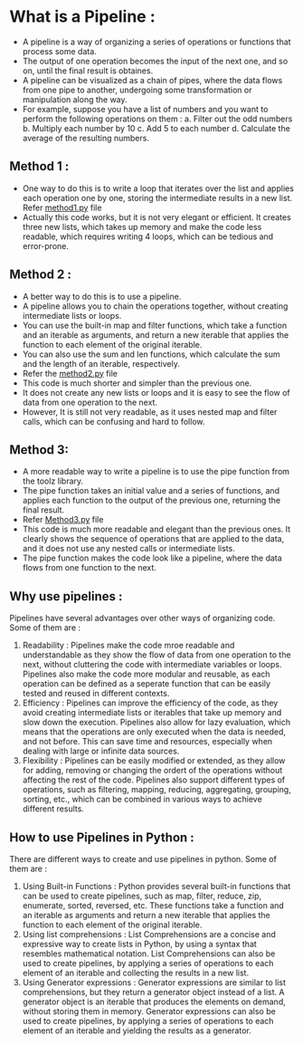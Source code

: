 # What is a Pipeline :
- A pipeline is a way of organizing a series of operations or functions that process some data.
- The output of one operation becomes the input of the next one, and so on, until the final result is obtaines.
- A pipeline can be visualized as a chain of pipes, where the data flows from one pipe to another, undergoing some transformation or manipulation along the way.
- For example, suppose you have a list of numbers and you want to perform the following operations on them :
    a. Filter out the odd numbers
    b. Multiply each number by 10
    c. Add 5 to each number
    d. Calculate the average of the resulting numbers.

## Method 1 :
- One way to do this is to write a loop that iterates over the list and applies each operation one by one, storing the intermediate results in a new list. Refer [method1.py](https://github.com/yateesh-chandra-duggirala/Tech-Articles/blob/python-article/Python-Articles/Pipelines/method1.py) file
- Actually this code works, but it is not very elegant or efficient. It creates three new lists, which takes up memory and make the code less readable, which requires writing 4 loops,  which can be tedious and error-prone.

## Method 2 :
- A better way to do this is to use a pipeline.
- A pipeline allows you to chain the operations together, without creating intermediate lists or loops.
- You can use the built-in map and filter functions, which take a function and an iterable as arguments, and return a new iterable that applies the function to each element of the original iterable.
- You can also use the sum and len functions, which calculate the sum and the length of an iterable, respectively.
- Refer the [method2.py](https://github.com/yateesh-chandra-duggirala/Tech-Articles/blob/python-article/Python-Articles/Pipelines/method2.py) file
- This code is much shorter and simpler than the previous one.
- It does not create any new lists or loops and it is easy to see the flow of data from one operation to the next.
- However, It is still not very readable, as it uses nested map and filter calls, which can be confusing and hard to follow.

## Method 3:
- A more readable way to write a pipeline is to use the pipe function from the toolz library.
- The pipe function takes an initial value and a series of functions, and applies each function to the output of the previous one, returning the final result.
- Refer [Method3.py](https://github.com/yateesh-chandra-duggirala/Tech-Articles/blob/python-article/Python-Articles/Pipelines/method3.py) file
- This code is much more readable and elegant than the previous ones. It clearly shows the sequence of operations that are applied to the data, and it does not use any nested calls or intermediate lists.
- The pipe function makes the code look like a pipeline, where the data flows from one function to the next.

## Why use pipelines :
Pipelines have several advantages over other ways of organizing code. Some of them are :
1. Readability : Pipelines make the code mroe readable and understandable as they show the flow of data from one operation to the next, without cluttering the code with intermediate variables or loops. Pipelines also make the code more modular and reusable, as each operation can be defined as a seperate function that can be easily tested and reused in different contexts.
2. Efficiency : Pipelines can improve the efficiency of the code, as they avoid creating intermediate lists or iterables that take up memory and slow down the execution. Pipelines also allow for lazy evaluation, which means that the operations are only executed when the data is needed, and not before. This can save time and resources, especially when dealing with large or infinite data sources.
3. Flexibility : Pipelines can be easily modified or extended, as they allow for adding, removing or changing the ordert of the operations without affecting the rest of the code. Pipelines also support different types of operations, such as filtering, mapping, reducing, aggregating, grouping, sorting, etc., which can be combined in various ways to achieve different results.

## How to use Pipelines in Python :
There are different ways to create and use pipelines in python. Some of them are :

1. Using Built-in Functions : Python provides several built-in functions that can be used to create pipelines, such as map, filter, reduce, zip, enumerate, sorted, reversed, etc. These functions take a function and an iterable as arguments and return a new iterable that applies the function to each element of the original iterable.
2. Using list comprehensions : List Comprehensions are a concise and expressive way to create lists in Python, by using a syntax that resembles mathematical notation. List Comprehensions can also be used to create pipelines, by applying a series of operations to each element of an iterable and collecting the results in a new list.
3. Using Generator expressions : Generator expressions are similar to list comprehensions, but they return a generator object instead of a list. A generator object is an iterable that produces the elements on demand, without storing them in memory. Generator expressions can also be used to create pipelines, by applying a series of operations to each element of an iterable and yielding the results as a generator.
